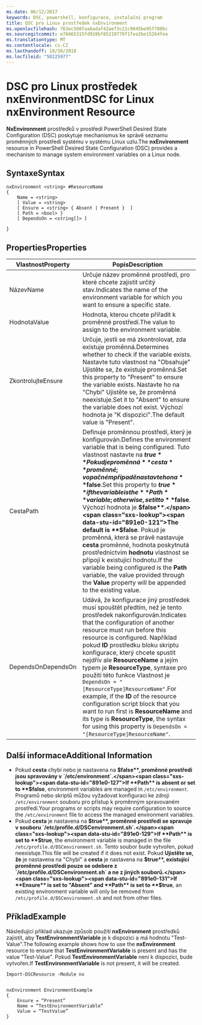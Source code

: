 ```yaml
---
ms.date: 06/12/2017
keywords: DSC, powershell, konfigurace, instalační program
title: DSC pro Linux prostředek nxEnvironment
ms.openlocfilehash: 763ec560faa6adaf42aef3c21c9045be95f780bc
ms.sourcegitcommit: e76665315fd928bf85210778f1fea2be15264fea
ms.translationtype: MT
ms.contentlocale: cs-CZ
ms.lasthandoff: 10/30/2018
ms.locfileid: "50225977"
---
```

# <a name="dsc-for-linux-nxenvironment-resource"></a><span data-ttu-id="891e0-103">DSC pro Linux prostředek nxEnvironment</span><span class="sxs-lookup"><span data-stu-id="891e0-103">DSC for Linux nxEnvironment Resource</span></span>

<span data-ttu-id="891e0-104">**NxEnvironment** prostředků v prostředí PowerShell Desired State Configuration (DSC) poskytuje mechanismus ke správě seznamu proměnných prostředí systému v systému Linux uzlu.</span><span class="sxs-lookup"><span data-stu-id="891e0-104">The **nxEnvironment** resource in PowerShell Desired State Configuration (DSC) provides a mechanism to manage system environment variables on a Linux node.</span></span>

## <a name="syntax"></a><span data-ttu-id="891e0-105">Syntaxe</span><span class="sxs-lookup"><span data-stu-id="891e0-105">Syntax</span></span>

```
nxEnvironment <string> #ResourceName
{
    Name = <string>
    [ Value = <string>
    [ Ensure = <string> { Absent | Present }  ]
    [ Path = <bool> }
    [ DependsOn = <string[]> ]

}
```

## <a name="properties"></a><span data-ttu-id="891e0-106">Properties</span><span class="sxs-lookup"><span data-stu-id="891e0-106">Properties</span></span>

|  <span data-ttu-id="891e0-107">Vlastnost</span><span class="sxs-lookup"><span data-stu-id="891e0-107">Property</span></span> |  <span data-ttu-id="891e0-108">Popis</span><span class="sxs-lookup"><span data-stu-id="891e0-108">Description</span></span> |
|---|---|
| <span data-ttu-id="891e0-109">Název</span><span class="sxs-lookup"><span data-stu-id="891e0-109">Name</span></span>| <span data-ttu-id="891e0-110">Určuje název proměnné prostředí, pro které chcete zajistit určitý stav.</span><span class="sxs-lookup"><span data-stu-id="891e0-110">Indicates the name of the environment variable for which you want to ensure a specific state.</span></span>|
| <span data-ttu-id="891e0-111">Hodnota</span><span class="sxs-lookup"><span data-stu-id="891e0-111">Value</span></span>| <span data-ttu-id="891e0-112">Hodnota, kterou chcete přiřadit k proměnné prostředí.</span><span class="sxs-lookup"><span data-stu-id="891e0-112">The value to assign to the environment variable.</span></span>|
| <span data-ttu-id="891e0-113">Zkontrolujte</span><span class="sxs-lookup"><span data-stu-id="891e0-113">Ensure</span></span>| <span data-ttu-id="891e0-114">Určuje, jestli se má zkontrolovat, zda existuje proměnná.</span><span class="sxs-lookup"><span data-stu-id="891e0-114">Determines whether to check if the variable exists.</span></span> <span data-ttu-id="891e0-115">Nastavte tuto vlastnost na "Obsahuje" Ujistěte se, že existuje proměnná.</span><span class="sxs-lookup"><span data-stu-id="891e0-115">Set this property to "Present" to ensure the variable exists.</span></span> <span data-ttu-id="891e0-116">Nastavte ho na "Chybí" Ujistěte se, že proměnná neexistuje.</span><span class="sxs-lookup"><span data-stu-id="891e0-116">Set it to "Absent" to ensure the variable does not exist.</span></span> <span data-ttu-id="891e0-117">Výchozí hodnota je "K dispozici".</span><span class="sxs-lookup"><span data-stu-id="891e0-117">The default value is "Present".</span></span>|
| <span data-ttu-id="891e0-118">Cesta</span><span class="sxs-lookup"><span data-stu-id="891e0-118">Path</span></span>| <span data-ttu-id="891e0-119">Definuje proměnnou prostředí, který je konfigurován.</span><span class="sxs-lookup"><span data-stu-id="891e0-119">Defines the environment variable that is being configured.</span></span> <span data-ttu-id="891e0-120">Tuto vlastnost nastavte na **$true** Pokud je proměnná **cesta** proměnné; v opačném případě nastavte ho na **$false**.</span><span class="sxs-lookup"><span data-stu-id="891e0-120">Set this property to **$true** if the variable is the **Path** variable; otherwise, set it to **$false**.</span></span> <span data-ttu-id="891e0-121">Výchozí hodnota je **$false**.</span><span class="sxs-lookup"><span data-stu-id="891e0-121">The default is **$false**.</span></span> <span data-ttu-id="891e0-122">Pokud je proměnná, která se právě nastavuje **cesta** proměnné, hodnota poskytnutá prostřednictvím **hodnotu** vlastnost se připojí k existující hodnotu.</span><span class="sxs-lookup"><span data-stu-id="891e0-122">If the variable being configured is the **Path** variable, the value provided through the **Value** property will be appended to the existing value.</span></span>|
| <span data-ttu-id="891e0-123">DependsOn</span><span class="sxs-lookup"><span data-stu-id="891e0-123">DependsOn</span></span> | <span data-ttu-id="891e0-124">Udává, že konfigurace jiný prostředek musí spouštět předtím, než je tento prostředek nakonfigurován.</span><span class="sxs-lookup"><span data-stu-id="891e0-124">Indicates that the configuration of another resource must run before this resource is configured.</span></span> <span data-ttu-id="891e0-125">Například pokud **ID** prostředku bloku skriptu konfigurace, který chcete spustit nejdřív ale **ResourceName** a jejím typem je **ResourceType**, syntaxe pro použití této funkce Vlastnost je `DependsOn = "[ResourceType]ResourceName"`.</span><span class="sxs-lookup"><span data-stu-id="891e0-125">For example, if the **ID** of the resource configuration script block that you want to run first is **ResourceName** and its type is **ResourceType**, the syntax for using this property is `DependsOn = "[ResourceType]ResourceName"`.</span></span>|

## <a name="additional-information"></a><span data-ttu-id="891e0-126">Další informace</span><span class="sxs-lookup"><span data-stu-id="891e0-126">Additional Information</span></span>

* <span data-ttu-id="891e0-127">Pokud **cesta** chybí nebo je nastavena na **$false**, proměnné prostředí jsou spravovány v `/etc/environment`.</span><span class="sxs-lookup"><span data-stu-id="891e0-127">If **Path** is absent or set to **$false**, environment variables are managed in `/etc/environment`.</span></span> <span data-ttu-id="891e0-128">Programů nebo skriptů můžou vyžadovat konfiguraci ke zdroji `/etc/environment` souboru pro přístup k proměnným spravovaném prostředí.</span><span class="sxs-lookup"><span data-stu-id="891e0-128">Your programs or scripts may require configuration to source the `/etc/environment` file to access the managed environment variables.</span></span>
* <span data-ttu-id="891e0-129">Pokud **cesta** je nastavena na **$true**, proměnné prostředí se spravuje v souboru `/etc/profile.d/DSCenvironment.sh`.</span><span class="sxs-lookup"><span data-stu-id="891e0-129">If **Path** is set to **$true**, the environment variable is managed in the file `/etc/profile.d/DSCenvironment.sh`.</span></span> <span data-ttu-id="891e0-130">Tento soubor bude vytvořen, pokud neexistuje.</span><span class="sxs-lookup"><span data-stu-id="891e0-130">This file will be created if it does not exist.</span></span> <span data-ttu-id="891e0-131">Pokud **Ujistěte se, že** je nastavena na "Chybí" a **cesta** je nastavena na **$true**, existující proměnné prostředí pouze se odebere z `/etc/profile.d/DSCenvironment.sh` a ne z jiných souborů.</span><span class="sxs-lookup"><span data-stu-id="891e0-131">If **Ensure** is set to "Absent" and **Path** is set to **$true**, an existing environment variable will only be removed from `/etc/profile.d/DSCenvironment.sh` and not from other files.</span></span>

## <a name="example"></a><span data-ttu-id="891e0-132">Příklad</span><span class="sxs-lookup"><span data-stu-id="891e0-132">Example</span></span>

<span data-ttu-id="891e0-133">Následující příklad ukazuje způsob použití **nxEnvironment** prostředků zajistit, aby **TestEnvironmentVariable** je k dispozici a má hodnotu "Test-Value".</span><span class="sxs-lookup"><span data-stu-id="891e0-133">The following example shows how to use the **nxEnvironment** resource to ensure that **TestEnvironmentVariable** is present and has the value "Test-Value".</span></span> <span data-ttu-id="891e0-134">Pokud **TestEnvironmentVariable** není k dispozici, bude vytvořen.</span><span class="sxs-lookup"><span data-stu-id="891e0-134">If **TestEnvironmentVariable** is not present, it will be created.</span></span>

```
Import-DSCResource -Module nx


nxEnvironment EnvironmentExample
{
    Ensure = “Present”
    Name = “TestEnvironmentVariable”
    Value = “TestValue”
}
```